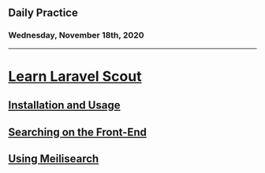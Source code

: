 ## Daily Practice
### Wednesday, November 18th, 2020
---


# [Learn Laravel Scout](https://laracasts.com/series/learn-laravel-scout)


## [Installation and Usage](https://laracasts.com/series/learn-laravel-scout/episodes/1)



## [Searching on the Front-End](https://laracasts.com/series/learn-laravel-scout/episodes/2)



## [Using Meilisearch](https://laracasts.com/series/learn-laravel-scout/episodes/3)
